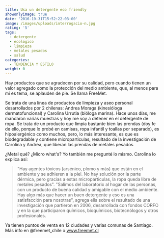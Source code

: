 ```yaml
---
title: Usa un detergente eco friendly
showonlyimage: true
date: '2016-10-31T15:52:22-03:00'
image: /images/uploads/interrogacio-n.jpg
rating: '5'
tags:
  - detergente
  - ecológico
  - limpieza
  - metales pesados
  - salud
categories:
  - TENDENCIA Y ESTILO
weight: 0
---
```

Hay productos que se agradecen por su calidad, pero cuando tienen un valor agregado como la protección del medio ambiente, que, al menos para mí es tema, se aplauden de pie. Se llama FreeMet.

Se trata de una línea de productos de limpieza y aseo personal desarrollados por 2 chilenas: Andrea Moraga (kinesióloga dermatofuncional) y Carolina Urrutia (bióloga marina). Hace unos días, me mandaron varias muestras y hoy me voy a detener en el detergente de ropa. Se trata de un producto que limpia bastante bien las prendas (doy fe de ello, porque lo probé en camisas, ropa infantil y toallas por separado), es hipoalergénico como muchos, pero, lo más interesante, es que es biodegradable y contiene microparticulas, resultado de la investigación de Carolina y Andrea, que liberan las prendas de metales pesados. 

¿Metal qué? ¿Micro what's? Yo también me pregunté lo mismo. Carolina lo explica así: 

> "Hay agentes tóxicos (arsénico, plomo y más) que están en el ambiente y se adhieren a la piel. No hay solución por la parte dérmica, pero gracias a estas microparticulas, la ropa queda libre de metales pesados". "Salimos del laboratorio al hogar de las personas, con un producto de buena calidad y amigable con el medio ambiente. Hay algo más que hacer un buen detergente y eso es una satisfacción para nosotras", agrega ella sobre el resultado de una investigación que partieron en 2006, desarrollada con fondos CORFO y en la que participaron químicos, bioquímicos, biotecnólogos y otros profesionales. 

Ya tienen puntos de venta en 12 ciudades y varias comunas de Santiago. Más info en @freemet_chile o www.freemet.cl
